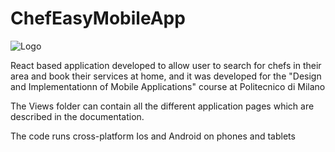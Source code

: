 # ChefEasyMobileApp

![Logo](https://github.com/MasSica/ChefEasyMobileApp/tree/main/Views/Images/logo.png)


React based application developed to allow user to search for chefs in their area and book their services at home, and it was developed for the "Design and Implementationn of Mobile Applications" course at Politecnico di Milano 

The Views folder can contain all the different application pages which are described in the documentation. 

The code runs cross-platform Ios and Android on phones and tablets 

